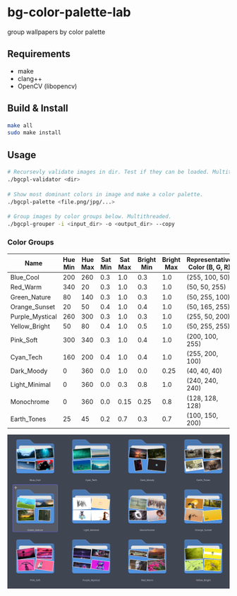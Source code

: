 # bg-color-palette-lab
group wallpapers by color palette


## Requirements
* make
* clang++
* OpenCV (libopencv)

## Build & Install
```bash
make all
sudo make install
```


## Usage
```bash
# Recursevly validate images in dir. Test if they can be loaded. Multithreaded (fast).
./bgcpl-validator <dir>

# Show most dominant colors in image and make a color palette.
./bgcpl-palette <file.png/jpg/...>

# Group images by color groups below. Multithreaded.
./bgcpl-grouper -i <input_dir> -o <output_dir> --copy
```

### Color Groups

| Name             | Hue Min | Hue Max | Sat Min | Sat Max | Bright Min | Bright Max | Representative Color (B, G, R) |
|------------------|---------|---------|---------|---------|-------------|-------------|-------------------------------|
| Blue_Cool        | 200     | 260     | 0.3     | 1.0     | 0.3         | 1.0         | (255, 100, 50)                |
| Red_Warm         | 340     | 20      | 0.3     | 1.0     | 0.3         | 1.0         | (50, 50, 255)                 |
| Green_Nature     | 80      | 140     | 0.3     | 1.0     | 0.3         | 1.0         | (50, 255, 100)                |
| Orange_Sunset    | 20      | 50      | 0.4     | 1.0     | 0.4         | 1.0         | (50, 165, 255)                |
| Purple_Mystical  | 260     | 300     | 0.3     | 1.0     | 0.3         | 1.0         | (255, 50, 200)                |
| Yellow_Bright    | 50      | 80      | 0.4     | 1.0     | 0.5         | 1.0         | (50, 255, 255)                |
| Pink_Soft        | 300     | 340     | 0.3     | 1.0     | 0.4         | 1.0         | (200, 100, 255)               |
| Cyan_Tech        | 160     | 200     | 0.4     | 1.0     | 0.4         | 1.0         | (255, 200, 100)               |
| Dark_Moody       | 0       | 360     | 0.0     | 1.0     | 0.0         | 0.25        | (40, 40, 40)                  |
| Light_Minimal    | 0       | 360     | 0.0     | 0.3     | 0.8         | 1.0         | (240, 240, 240)               |
| Monochrome       | 0       | 360     | 0.0     | 0.15    | 0.25        | 0.8         | (128, 128, 128)               |
| Earth_Tones      | 25      | 45      | 0.2     | 0.7     | 0.3         | 0.7         | (100, 150, 200)               |

<img src="preview/preview.png">

